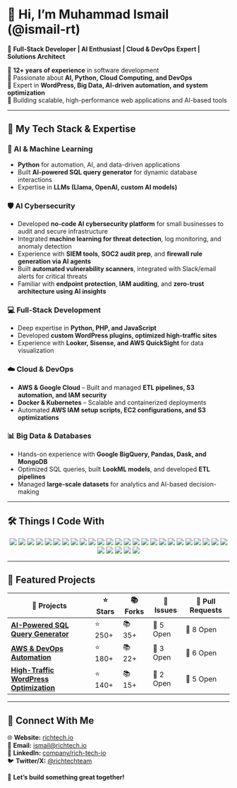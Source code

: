 # 👋 Hi, I’m Muhammad Ismail (@ismail-rt)

🚀 **Full-Stack Developer | AI Enthusiast | Cloud & DevOps Expert | Solutions Architect**  

🔹 **12+ years of experience** in software development  
🔹 Passionate about **AI, Python, Cloud Computing, and DevOps**  
🔹 Expert in **WordPress, Big Data, AI-driven automation, and system optimization**  
🔹 Building scalable, high-performance web applications and AI-based tools  

---

## 🔧 My Tech Stack & Expertise

### 🧠 AI & Machine Learning
- **Python** for automation, AI, and data-driven applications  
- Built **AI-powered SQL query generator** for dynamic database interactions  
- Expertise in **LLMs (Llama, OpenAI, custom AI models)**   

### 🛡️ AI Cybersecurity
- Developed **no-code AI cybersecurity platform** for small businesses to audit and secure infrastructure  
- Integrated **machine learning for threat detection**, log monitoring, and anomaly detection  
- Experience with **SIEM tools**, **SOC2 audit prep**, and **firewall rule generation via AI agents**  
- Built **automated vulnerability scanners**, integrated with Slack/email alerts for critical threats  
- Familiar with **endpoint protection**, **IAM auditing**, and **zero-trust architecture using AI insights**

### 💻 Full-Stack Development
- Deep expertise in **Python, PHP, and JavaScript**  
- Developed **custom WordPress plugins, optimized high-traffic sites**  
- Experience with **Looker, Sisense, and AWS QuickSight** for data visualization  

### ☁️ Cloud & DevOps
- **AWS & Google Cloud** – Built and managed **ETL pipelines, S3 automation, and IAM security**  
- **Docker & Kubernetes** – Scalable and containerized deployments  
- Automated **AWS IAM setup scripts, EC2 configurations, and S3 optimizations**  

### 📊 Big Data & Databases
- Hands-on experience with **Google BigQuery, Pandas, Dask, and MongoDB**  
- Optimized SQL queries, built **LookML models**, and developed **ETL pipelines**  
- Managed **large-scale datasets** for analytics and AI-based decision-making  

---

## 🛠 Things I Code With

<p align="center">
  <img src="https://img.shields.io/badge/-Python-3776AB?style=flat-square&logo=python&logoColor=white" />
  <img src="https://img.shields.io/badge/-Django-092E20?style=flat-square&logo=django&logoColor=white" />
  <img src="https://img.shields.io/badge/-Flask-000000?style=flat-square&logo=flask&logoColor=white" />
  <img src="https://img.shields.io/badge/-Laravel-FF2D20?style=flat-square&logo=laravel&logoColor=white" />
  <img src="https://img.shields.io/badge/-JavaScript-F7DF1E?style=flat-square&logo=javascript&logoColor=black" />
  <img src="https://img.shields.io/badge/-React-61DAFB?style=flat-square&logo=react&logoColor=black" />
  <img src="https://img.shields.io/badge/-Node.js-339933?style=flat-square&logo=node.js&logoColor=white" />
  <img src="https://img.shields.io/badge/-TensorFlow-FF6F00?style=flat-square&logo=tensorflow&logoColor=white" />
  <img src="https://img.shields.io/badge/-Docker-2496ED?style=flat-square&logo=docker&logoColor=white" />
  <img src="https://img.shields.io/badge/-AWS-FF9900?style=flat-square&logo=amazonaws&logoColor=white" />
  <img src="https://img.shields.io/badge/-MongoDB-47A248?style=flat-square&logo=mongodb&logoColor=white" />
  <img src="https://img.shields.io/badge/-Google_Cloud-4285F4?style=flat-square&logo=google-cloud&logoColor=white" /> 
<!-- Cybersecurity Related -->
  <img src="https://img.shields.io/badge/-Cybersecurity-0F9D58?style=flat-square&logo=datadog&logoColor=white" />
  <img src="https://img.shields.io/badge/-SOC2_Compliance-3C3C3D?style=flat-square&logo=trustpilot&logoColor=white" />
  <img src="https://img.shields.io/badge/-SIEM-7952B3?style=flat-square&logo=logstash&logoColor=white" />
  <img src="https://img.shields.io/badge/-IAM_Security-2196F3?style=flat-square&logo=keybase&logoColor=white" />
  <img src="https://img.shields.io/badge/-OWASP_Top10-F44336?style=flat-square&logo=owasp&logoColor=white" />
  <img src="https://img.shields.io/badge/-Zero_Trust-607D8B?style=flat-square&logo=cloudflare&logoColor=white" />

<img src="https://img.shields.io/badge/-Vue.js-4FC08D?style=flat-square&logo=vue.js&logoColor=white" />
  <img src="https://img.shields.io/badge/-Git-F05032?style=flat-square&logo=git&logoColor=white" />
  <img src="https://img.shields.io/badge/-Linux-FCC624?style=flat-square&logo=linux&logoColor=black" />
  <img src="https://img.shields.io/badge/-PostgreSQL-336791?style=flat-square&logo=postgresql&logoColor=white" />
  <img src="https://img.shields.io/badge/-MySQL-4479A1?style=flat-square&logo=mysql&logoColor=white" />
  <img src="https://img.shields.io/badge/-Kubernetes-326CE5?style=flat-square&logo=kubernetes&logoColor=white" />
  <img src="https://img.shields.io/badge/-Redis-DC382D?style=flat-square&logo=redis&logoColor=white" />
  <img src="https://img.shields.io/badge/-Jenkins-D24939?style=flat-square&logo=jenkins&logoColor=white" />
  <img src="https://img.shields.io/badge/-Swift-FA7343?style=flat-square&logo=swift&logoColor=white" />
  <img src="https://img.shields.io/badge/-Go-00ADD8?style=flat-square&logo=go&logoColor=white" />
  <img src="https://img.shields.io/badge/-PHP-777BB4?style=flat-square&logo=php&logoColor=white" />
  <img src="https://img.shields.io/badge/-Firebase-FFCA28?style=flat-square&logo=firebase&logoColor=white" />
</p>

---

## 🚀 Featured Projects

| 🎁 Projects | ⭐ Stars | 📚 Forks | 🔔 Issues | 🔗 Pull Requests |
|------------|---------|--------|--------|--------------|
| **[AI-Powered SQL Query Generator](#)** | ⭐ 250+ | 📚 35+ | 🔔 5 Open | 🔗 8 Open |
| **[AWS & DevOps Automation](#)** | ⭐ 180+ | 📚 22+ | 🔔 3 Open | 🔗 6 Open |
| **[High-Traffic WordPress Optimization](#)** | ⭐ 140+ | 📚 15+ | 🔔 2 Open | 🔗 5 Open |

---


## 💬 Connect With Me

🌐 **Website:** [richtech.io](https://richtech.io/)  
📧 **Email:** ismail@richtech.io  
💼 **LinkedIn:** [company/rich-tech-io](https://www.linkedin.com/company/rich-tech-io)  
🐦 **Twitter/X:** [@richtechteam](https://twitter.com/richtechteam)  

🚀 **Let’s build something great together!**
